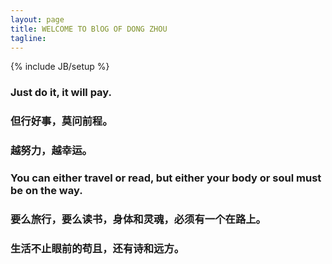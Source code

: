 ```yaml
---
layout: page
title: WELCOME TO BlOG OF DONG ZHOU
tagline: 
---
```

{% include JB/setup %}

### Just do it, it will pay.

### 但行好事，莫问前程。

### 越努力，越幸运。

### You can either travel or read, but either your body or soul must be on the way.

### 要么旅行，要么读书，身体和灵魂，必须有一个在路上。

### 生活不止眼前的苟且，还有诗和远方。


